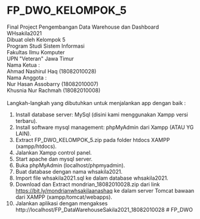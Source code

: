 # FP_DWO_KELOMPOK_5
Final Project Pengembangan Data Warehouse dan Dashboard WHsakila2021<br/>
Dibuat oleh Kelompok 5 <br/>
Program Studi Sistem Informasi <br/>
Fakultas Ilmu Komputer <br/>
UPN "Veteran" Jawa Timur<br/>
Nama Ketua :<br/>
Ahmad Nashirul Haq (18082010028)<br/>
Nama Anggota :<br/>
Nur Hasan Assobarry (18082010007)<br/>
Khusnia Nur Rachmah (18082010008)<br/>
<br/>
Langkah-langkah yang dibutuhkan untuk menjalankan app dengan baik :
1. Install database server: MySql (disini kami menggunakan Xampp versi terbaru).
2. Install software mysql management: phpMyAdmin dari Xampp (ATAU YG LAIN).
3. Extract FP_DWO_KELOMPOK_5.zip pada folder htdocs XAMPP (xampp/htdocs).
4. Jalankan Xampp control panel.
5. Start apache dan mysql server.
6. Buka phpMyAdmin (localhost/phpmyadmin).
7. Buat database dengan nama whsakila2021.
8. Import file whsakila2021.sql ke dalam database whsakila2021.
9. Download dan Extract mondrian_18082010028.zip dari link https://bit.ly/mondrianwhsakilaanashaq ke dalam server Tomcat bawaan dari XAMPP (xampp/tomcat/webapps).
10. Jalankan aplikasi dengan mengakses http://localhost/FP_DataWarehouseSakila2021_18082010028
#   F P _ D W O  
 